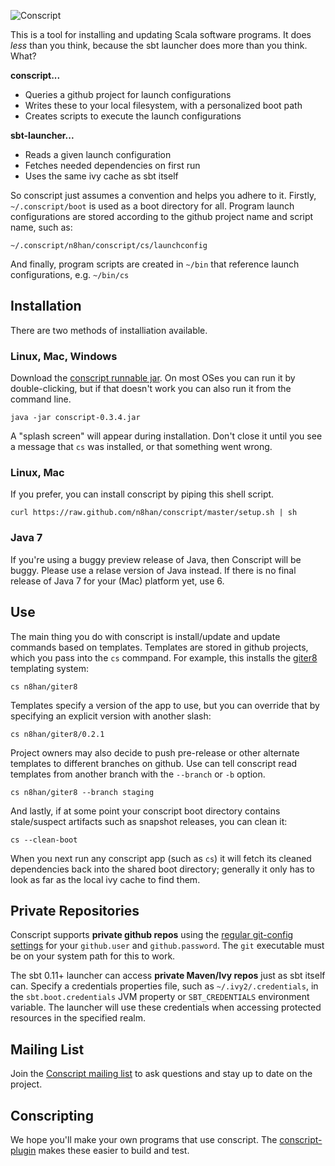 ![Conscript](https://github.com/n8han/conscript/raw/master/src/main/resources/conscript.png)

This is a tool for installing and updating Scala software programs. It
does *less* than you think, because the sbt launcher does more than
you think. What?

**conscript...**

* Queries a github project for launch configurations
* Writes these to your local filesystem, with a personalized boot path
* Creates scripts to execute the launch configurations

**sbt-launcher...**

* Reads a given launch configuration
* Fetches needed dependencies on first run
* Uses the same ivy cache as sbt itself

So conscript just assumes a convention and helps you adhere to
it. Firstly, `~/.conscript/boot` is used as a boot directory for
all. Program launch configurations are stored according to the github
project name and script name, such as:

    ~/.conscript/n8han/conscript/cs/launchconfig

And finally, program scripts are created in `~/bin` that reference
launch configurations, e.g. `~/bin/cs`

Installation
------------

There are two methods of installiation available.

### Linux, Mac, Windows

Download the [conscript runnable jar][jar]. On most OSes you can run
it by double-clicking, but if that doesn't work you can also run it
from the command line.

    java -jar conscript-0.3.4.jar

[jar]: https://github.com/downloads/n8han/conscript/conscript-0.3.4.jar

A "splash screen" will appear during installation. Don't close it
until you see a message that `cs` was installed, or that something
went wrong.

### Linux, Mac

If you prefer, you can install conscript by piping this shell script.

    curl https://raw.github.com/n8han/conscript/master/setup.sh | sh

### Java 7

If you're using a buggy preview release of Java, then Conscript will
be buggy. Please use a relase version of Java instead. If there is 
no final release of Java 7 for your (Mac) platform yet, use 6.
    
Use
---

The main thing you do with conscript is install/update and update
commands based on templates. Templates are stored in github projects,
which you pass into the `cs` commpand. For example, this installs the
[giter8](https://github.com/n8han/giter8) templating system:

    cs n8han/giter8

Templates specify a version of the app to use, but you can override
that by specifying an explicit version with another slash:

    cs n8han/giter8/0.2.1

Project owners may also decide to push pre-release or other alternate
templates to different branches on github. Use can tell conscript read
templates from another branch with the `--branch` or `-b` option.

    cs n8han/giter8 --branch staging

And lastly, if at some point your conscript boot directory contains
stale/suspect artifacts such as snapshot releases, you can clean it:

    cs --clean-boot

When you next run any conscript app (such as `cs`) it will fetch its
cleaned dependencies back into the shared boot directory; generally it
only has to look as far as the local ivy cache to find them.

Private Repositories
--------------------

Conscript supports **private github repos** using the [regular git-config
settings][ghconfig] for your `github.user` and `github.password`. The
`git` executable must be on your system path for this to work.

[ghconfig]: http://help.github.com/set-your-user-name-email-and-github-token/

The sbt 0.11+ launcher can access **private Maven/Ivy repos** just as sbt
itself can. Specify a credentials properties file, such as
`~/.ivy2/.credentials`, in the `sbt.boot.credentials` JVM property or
`SBT_CREDENTIALS` environment variable. The launcher will use these
credentials when accessing protected resources in the specified realm.

Mailing List
------------

Join the [Conscript mailing list][list] to ask questions and stay up to
date on the project.

[list]: https://groups.google.com/forum/?hl=en#!forum/conscript-scala

Conscripting
------------

We hope you'll make your own programs that use conscript. The
[conscript-plugin][cplug] makes these easier to build and test.

[cplug]: https://github.com/n8han/conscript-plugin
